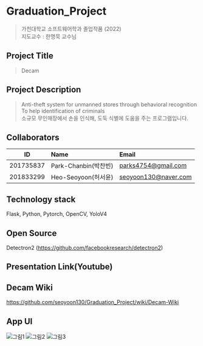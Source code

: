 # Graduation_Project
> 가천대학교 소프트웨어학과 졸업작품 (2022)  
> 지도교수 : 한명묵 교수님
## Project Title 
> Decam

## Project Description
> Anti-theft system for unmanned stores through behavioral recognition  
> To help identification of criminals  
> 소규모 무인매장에서 손을 인식해, 도둑 식별에 도움을 주는 프로그램입니다. 

## Collaborators
| ID         | Name                 | Email                      |
| ---------- | :------------------- | :------------------------- |
| 201735837  | Park-Chanbin(박찬빈)     |parks4754@gmail.com
| 201833299  | Heo-Seoyoon(허서윤)   | seoyoon130@naver.com       |

## Technology stack
Flask, Python, Pytorch, OpenCV, YoloV4

## Open Source
Detectron2 (https://github.com/facebookresearch/detectron2)

## Presentation Link(Youtube)

## Decam Wiki
https://github.com/seoyoon130/Graduation_Project/wiki/Decam-Wiki

## App UI
![그림1](https://user-images.githubusercontent.com/76056286/169991224-58992b10-8711-47f7-8314-4a085219bd0d.png)
![그림2](https://user-images.githubusercontent.com/76056286/169991231-b4212826-2000-4e5e-8192-77adbb3882fa.png)
![그림3](https://user-images.githubusercontent.com/76056286/169991234-75215d00-58d8-4daa-be65-7a49ad94b46a.png)
